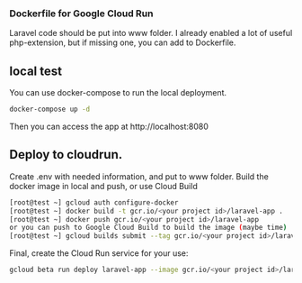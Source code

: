 ### Dockerfile for Google Cloud Run ###
Laravel code should be put into www folder.
I already enabled a lot of useful php-extension, but if missing one, you can add to Dockerfile.
## local test
You can use docker-compose to run the local deployment.
```bash
docker-compose up -d
```
Then you can access the app at http://localhost:8080
## Deploy to cloudrun.
Create .env with needed information, and put to www folder.
Build the docker image in local and push, or use Cloud Build
```bash
[root@test ~] gcloud auth configure-docker
[root@test ~] docker build -t gcr.io/<your project id>/laravel-app .
[root@test ~] docker push gcr.io/<your project id>/laravel-app
or you can push to Google Cloud Build to build the image (maybe time)
[root@test ~] gcloud builds submit --tag gcr.io/<your project id>/laravel-app
```
Final, create the Cloud Run service for your use:

```bash
gcloud beta run deploy laravel-app --image gcr.io/<your project id>/laravel-app --region us-central1 --platform managed
```
